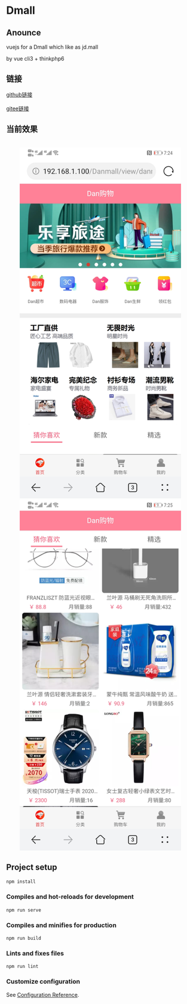 # Dmall

## Anounce
vuejs for a Dmall which like as jd.mall

by vue cli3 + thinkphp6

## 链接
[github链接](https://github.com/dangc9/Dmall)
<br/>
<br/>
[gitee链接](https://gitee.com/dangc/Dmall)

## 当前效果
<br/>
<div align=center>
  <img src="public/image/home1.jpg" width="432" height="936" />
  <!-- <img src="https://gitee.com/dangc/Dmall/raw/master/public/image/home1.jpg" width="432" height="936" /> -->
</div>
<div align=center>
  <img src="public/image/home2.jpg" width="432" height="936" />
  <!-- <img src="https://gitee.com/dangc/Dmall/raw/master/public/image/home2.jpg" width="432" height="936" /> -->
</div> 


## Project setup
```
npm install
```

### Compiles and hot-reloads for development
```
npm run serve
```

### Compiles and minifies for production
```
npm run build
```

### Lints and fixes files
```
npm run lint
```

### Customize configuration
See [Configuration Reference](https://cli.vuejs.org/config/).
